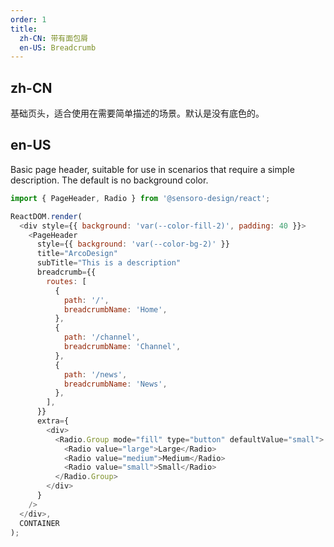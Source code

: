 ```yaml
---
order: 1
title: 
  zh-CN: 带有面包屑
  en-US: Breadcrumb
---
```


## zh-CN

基础页头，适合使用在需要简单描述的场景。默认是没有底色的。

## en-US

Basic page header, suitable for use in scenarios that require a simple description. The default is no background color.

```js
import { PageHeader, Radio } from '@sensoro-design/react';

ReactDOM.render(
  <div style={{ background: 'var(--color-fill-2)', padding: 40 }}>
    <PageHeader
      style={{ background: 'var(--color-bg-2)' }}
      title="ArcoDesign"
      subTitle="This is a description"
      breadcrumb={{
        routes: [
          {
            path: '/',
            breadcrumbName: 'Home',
          },
          {
            path: '/channel',
            breadcrumbName: 'Channel',
          },
          {
            path: '/news',
            breadcrumbName: 'News',
          },
        ],
      }}
      extra={
        <div>
          <Radio.Group mode="fill" type="button" defaultValue="small">
            <Radio value="large">Large</Radio>
            <Radio value="medium">Medium</Radio>
            <Radio value="small">Small</Radio>
          </Radio.Group>
        </div>
      }
    />
  </div>,
  CONTAINER
);
```

